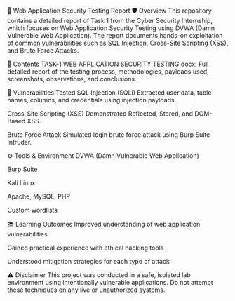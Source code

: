 
📄 Web Application Security Testing Report
🛡️ Overview
This repository contains a detailed report of Task 1 from the Cyber Security Internship, which focuses on Web Application Security Testing using DVWA (Damn Vulnerable Web Application). The report documents hands-on exploitation of common vulnerabilities such as SQL Injection, Cross-Site Scripting (XSS), and Brute Force Attacks.

📁 Contents
TASK-1 WEB APPLICATION SECURITY TESTING.docx: Full detailed report of the testing process, methodologies, payloads used, screenshots, observations, and conclusions.

🧪 Vulnerabilities Tested
SQL Injection (SQLi)
Extracted user data, table names, columns, and credentials using injection payloads.

Cross-Site Scripting (XSS)
Demonstrated Reflected, Stored, and DOM-Based XSS.

Brute Force Attack
Simulated login brute force attack using Burp Suite Intruder.

⚙️ Tools & Environment
DVWA (Damn Vulnerable Web Application)

Burp Suite

Kali Linux

Apache, MySQL, PHP

Custom wordlists

📚 Learning Outcomes
Improved understanding of web application vulnerabilities

Gained practical experience with ethical hacking tools

Understood mitigation strategies for each type of attack

⚠️ Disclaimer
This project was conducted in a safe, isolated lab environment using intentionally vulnerable applications.
Do not attempt these techniques on any live or unauthorized systems.
